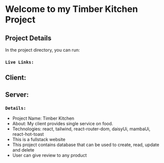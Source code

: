 # Welcome to my Timber Kitchen Project

## Project Details

In the project directory, you can run:

### `Live Links:`
## Client: 
## Server: 

### `Details:`

- Project Name: Timber Kitchen
- About: My client provides single service on food.
- Technologies: react, tailwind, react-router-dom, daisyUi, mambaUi, react-hot-toast
- This is a fullstack website
- This project contains database that can be used to create, read, update and delete 
- User can give review to any product